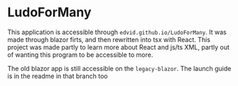 # LudoForMany

This application is accessible through `edvid.github.io/LudoForMany`. It was made through blazor firts, and then rewritten into tsx with React. This project was made partly to learn more about React and js/ts XML, partly out of wanting this program to be accessible to more. 

The old blazor app is still accessible on the `legacy-blazor`. The launch guide is in the readme in that branch too